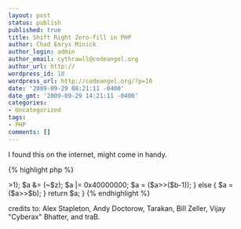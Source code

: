 ```yaml
---
layout: post
status: publish
published: true
title: Shift Right Zero-fill in PHP
author: Chad Emrys Minick
author_login: admin
author_email: cythrawll@codeangel.org
author_url: http://
wordpress_id: 10
wordpress_url: http://codeangel.org/?p=10
date: '2009-09-29 08:21:11 -0400'
date_gmt: '2009-09-29 14:21:11 -0400'
categories:
- Uncategorized
tags:
- PHP
comments: []
---
```

I found this on the internet, might come in handy.

{% highlight php %}
<?php
function zeroFill($a, $b) 
{ 
    $z = hexdec(80000000); 
        if ($z & $a) 
        { 
            $a = ($a>>1); 
            $a &= (~$z); 
            $a |= 0x40000000; 
            $a = ($a>>($b-1)); 
        } 
        else 
        { 
            $a = ($a>>$b); 
        } 
        return $a; 
} 
{% endhighlight %}

<p>credits to: Alex Stapleton, Andy Doctorow, Tarakan, Bill Zeller, Vijay "Cyberax" Bhatter, and traB.</p>
